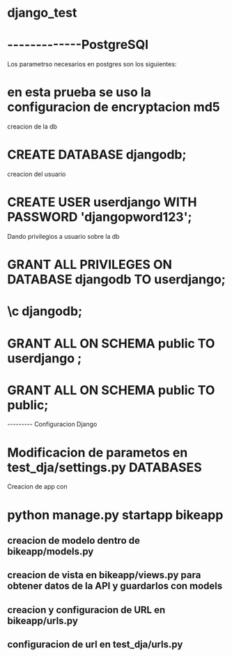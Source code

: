 # django_test


# -------------PostgreSQl
Los parametrso necesarios en postgres son los siguientes:
# en esta prueba se uso la configuracion de encryptacion md5
creacion de la db
# CREATE DATABASE djangodb;

creacion del usuario
# CREATE USER userdjango WITH PASSWORD 'djangopword123';

Dando privilegios a usuario sobre la db
# GRANT ALL PRIVILEGES ON DATABASE djangodb TO userdjango;
# \c djangodb;
# GRANT ALL ON SCHEMA public TO userdjango ;
# GRANT ALL ON SCHEMA public TO public;
--------- Configuracion Django

# Modificacion de parametos en test_dja/settings.py DATABASES

Creacion de app con
# python manage.py startapp bikeapp

## creacion de modelo dentro de bikeapp/models.py

## creacion de vista en bikeapp/views.py para obtener datos de la API y guardarlos con models

## creacion y configuracion de URL en bikeapp/urls.py

## configuracion de url en test_dja/urls.py